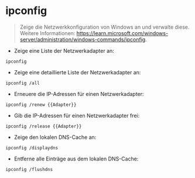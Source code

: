 # ipconfig

> Zeige die Netzwerkkonfiguration von Windows an und verwalte diese.
> Weitere Informationen: <https://learn.microsoft.com/windows-server/administration/windows-commands/ipconfig>.

- Zeige eine Liste der Netzwerkadapter an:

`ipconfig`

- Zeige eine detaillierte Liste der Netzwerkadapter an:

`ipconfig /all`

- Erneuere die IP-Adressen für einen Netzwerkadapter:

`ipconfig /renew {{Adapter}}`

- Gib die IP-Adressen für einen Netzwerkadapter frei:

`ipconfig /release {{Adapter}}`

- Zeige den lokalen DNS-Cache an:

`ipconfig /displaydns`

- Entferne alle Einträge aus dem lokalen DNS-Cache:

`ipconfig /flushdns`
